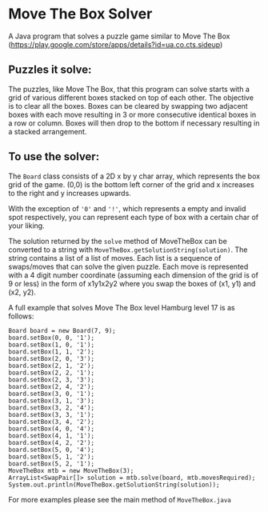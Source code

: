 # Move The Box Solver

A Java program that solves a puzzle game similar to Move The Box (https://play.google.com/store/apps/details?id=ua.co.cts.sideup)

## Puzzles it solve:
The puzzles, like Move The Box, that this program can solve starts with a grid of various different boxes stacked on top of each other. The objective is to clear all the boxes. Boxes can be cleared by swapping two adjacent boxes with each move resulting in 3 or more consecutive identical boxes in a row or column. Boxes will then drop to the bottom if necessary resulting in a stacked arrangement.

## To use the solver:
The `Board` class consists of a 2D x by y char array, which represents the box grid of the game. (0,0) is the bottom left corner of the grid and x increases to the right and y increases upwards. 

With the exception of `'0'` and `'!'`, which represents a empty and invalid spot respectively, you can represent each type of box with a certain char of your liking.

The solution returned by the `solve` method of MoveTheBox can be converted to a string with `MoveTheBox.getSolutionString(solution)`. The string contains a list of a list of moves. Each list is a sequence of swaps/moves that can solve the given puzzle. Each move is represented with a 4 digit number coordinate (assuming each dimension of the grid is of 9 or less) in the form of x1y1x2y2 where you swap the boxes of (x1, y1) and (x2, y2).

A full example that solves Move The Box level Hamburg level 17 is as follows:
```
Board board = new Board(7, 9);
board.setBox(0, 0, '1');
board.setBox(1, 0, '1');
board.setBox(1, 1, '2');
board.setBox(2, 0, '3');
board.setBox(2, 1, '2');
board.setBox(2, 2, '1');
board.setBox(2, 3, '3');
board.setBox(2, 4, '2');
board.setBox(3, 0, '1');
board.setBox(3, 1, '3');
board.setBox(3, 2, '4');
board.setBox(3, 3, '1');
board.setBox(3, 4, '2');
board.setBox(4, 0, '4');
board.setBox(4, 1, '1');
board.setBox(4, 2, '2');
board.setBox(5, 0, '4');
board.setBox(5, 1, '2');
board.setBox(5, 2, '1');
MoveTheBox mtb = new MoveTheBox(3);
ArrayList<SwapPair[]> solution = mtb.solve(board, mtb.movesRequired);
System.out.println(MoveTheBox.getSolutionString(solution));
```

For more examples please see the main method of `MoveTheBox.java`